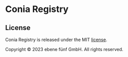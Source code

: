 Conia Registry
==============

## License

Conia Registry is released under the MIT [license](LICENSE.md).

Copyright © 2023 ebene fünf GmbH. All rights reserved.
